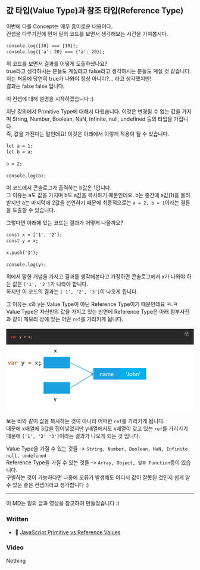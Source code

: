 ## 값 타입(Value Type)과 참조 타입(Reference Type)

이번에 다룰 Concept는 매우 흥미로운 내용이다.<br>
컨셉을 다루기전에 먼저 밑의 코드를 보면서 생각해보는 시간을 가져봅시다.<br>

```
console.log([10] === [10]);
console.log({'a': 20} === {'a': 20});
```

위 코드를 보면서 결과를 어떻게 도출하셨나요?<br>
true라고 생각하시는 분들도 계실테고 false라고 생각하시는 분들도 계실 것 같습니다.<br>
저는 처음에 당연히 true가 나와야 정상 아니야?... 라고 생각했지만!<br>
결과는 false false 입니다.<br>

이 컨셉에 대해 설명을 시작하겠습니다 :)

지난 강의에서 Primitive Type에 대해서 다뤘습니다. 이것은 변경될 수 없는 값을 가지며 String, Number, Boolean, NaN, Infinite, null, undefined 등의 타입을 가집니다.<br>
즉, 값을 가진다는 말인데요! 이것은 아래에서 이렇게 적용이 될 수 있습니다.
```
let a = 1;
let b = a;

a = 2;

console.log(b);
```
이 코드에서 콘솔로그가 출력하는 b값은 1입니다.<br>
그 이유는 a도 값을 가지며 b도 a값을 복사하기 때문인데요. b는 중간에 a값(1)을 물려받지만 a는 마지막에 2값을 선언하기 때문에 최종적으로는
`a = 2, b = 1`이라는 결론을 도출할 수 있습니다.<br>

그렇다면 아래에 있는 코드는 결과가 어떻게 나올까요?<br>
```
const x = ['1', '2'];
const y = x;

x.push('3');

console.log(y);
```
위에서 말한 개념을 가지고 결과를 생각해본다고 가정하면 콘솔로그에서 x가 나와야 하는 값은 `['1', '2']`가 나와야 합니다.<br>
하지만 이 코드의 결과는 `['1', '2', '3']`이 나오게 됩니다.<br>

그 이유는 x와 y는 Value Type이 아닌 Reference Type이기 때문인데요 ㅋ.ㅋ<br>
Value Type은 자신만의 값을 가지고 있는 반면에 Reference Type은 아래 첨부사진과 같이 메모리 상에 있는 어떤 `ref`를 가리키게 됩니다.<br>

![Concept3-1](./Concept3-1.PNG)<br>

보는 바와 같이 값을 복사하는 것이 아니라 어떠한 `ref`를 가리키게 됩니다.<br>
때문에 x배열에 3값을 집어넣었지만 y배열에서도 x배열이 갖고 있는 `ref`를 가리키기 때문에 `['1', '2' '3']`이라는 결과가 나오게 되는 것 입니다.<br>

Value Type을 가질 수 있는 것들 -> `String, Number, Boolean, NaN, Infinite, null, undefined`<br>
Reference Type을 가질 수 있는 것들 -> `Array, Object, 일부 Function`등이 있습니다.<br>
구별하는 것이 가능하다면 나중에 오류가 발생해도 어디서 값이 잘못된 것인지 쉽게 알 수 있는 좋은 컨셉이라고 생각합니다 :)

---

이 MD는 밑의 글과 영상을 참고하여 만들었습니다 :)

### Written

- 📜 [JavaScript Primitive vs Reference Values](https://www.javascripttutorial.net/javascript-primitive-vs-reference-values/)

### Video

Nothing